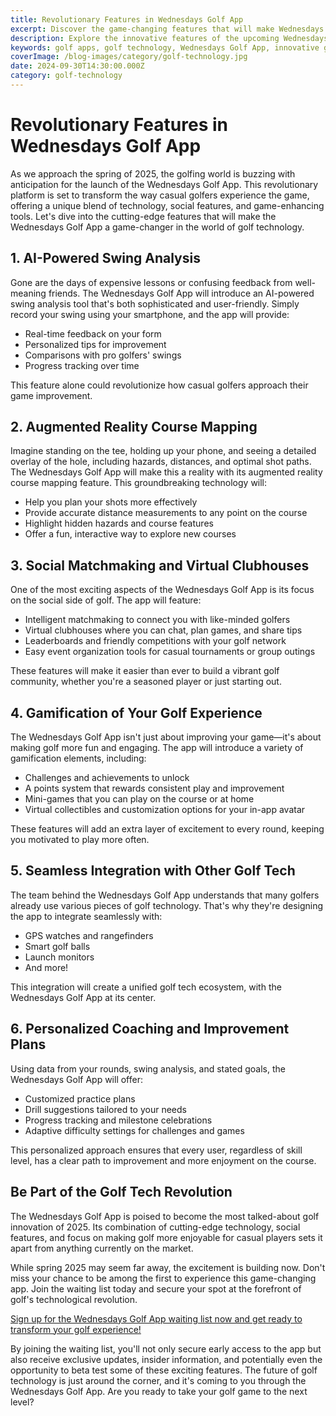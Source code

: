 ```yaml
---
title: Revolutionary Features in Wednesdays Golf App
excerpt: Discover the game-changing features that will make Wednesdays Golf App the must-have golfing companion of 2025.
description: Explore the innovative features of the upcoming Wednesdays Golf App, set to revolutionize casual golfing in 2025.
keywords: golf apps, golf technology, Wednesdays Golf App, innovative golf features, golf tech 2025
coverImage: /blog-images/category/golf-technology.jpg
date: 2024-09-30T14:30:00.000Z
category: golf-technology
---
```


# Revolutionary Features in Wednesdays Golf App

As we approach the spring of 2025, the golfing world is buzzing with anticipation for the launch of the Wednesdays Golf App. This revolutionary platform is set to transform the way casual golfers experience the game, offering a unique blend of technology, social features, and game-enhancing tools. Let's dive into the cutting-edge features that will make the Wednesdays Golf App a game-changer in the world of golf technology.

## 1. AI-Powered Swing Analysis

Gone are the days of expensive lessons or confusing feedback from well-meaning friends. The Wednesdays Golf App will introduce an AI-powered swing analysis tool that's both sophisticated and user-friendly. Simply record your swing using your smartphone, and the app will provide:

- Real-time feedback on your form
- Personalized tips for improvement
- Comparisons with pro golfers' swings
- Progress tracking over time

This feature alone could revolutionize how casual golfers approach their game improvement.

## 2. Augmented Reality Course Mapping

Imagine standing on the tee, holding up your phone, and seeing a detailed overlay of the hole, including hazards, distances, and optimal shot paths. The Wednesdays Golf App will make this a reality with its augmented reality course mapping feature. This groundbreaking technology will:

- Help you plan your shots more effectively
- Provide accurate distance measurements to any point on the course
- Highlight hidden hazards and course features
- Offer a fun, interactive way to explore new courses

## 3. Social Matchmaking and Virtual Clubhouses

One of the most exciting aspects of the Wednesdays Golf App is its focus on the social side of golf. The app will feature:

- Intelligent matchmaking to connect you with like-minded golfers
- Virtual clubhouses where you can chat, plan games, and share tips
- Leaderboards and friendly competitions with your golf network
- Easy event organization tools for casual tournaments or group outings

These features will make it easier than ever to build a vibrant golf community, whether you're a seasoned player or just starting out.

## 4. Gamification of Your Golf Experience

The Wednesdays Golf App isn't just about improving your game—it's about making golf more fun and engaging. The app will introduce a variety of gamification elements, including:

- Challenges and achievements to unlock
- A points system that rewards consistent play and improvement
- Mini-games that you can play on the course or at home
- Virtual collectibles and customization options for your in-app avatar

These features will add an extra layer of excitement to every round, keeping you motivated to play more often.

## 5. Seamless Integration with Other Golf Tech

The team behind the Wednesdays Golf App understands that many golfers already use various pieces of golf technology. That's why they're designing the app to integrate seamlessly with:

- GPS watches and rangefinders
- Smart golf balls
- Launch monitors
- And more!

This integration will create a unified golf tech ecosystem, with the Wednesdays Golf App at its center.

## 6. Personalized Coaching and Improvement Plans

Using data from your rounds, swing analysis, and stated goals, the Wednesdays Golf App will offer:

- Customized practice plans
- Drill suggestions tailored to your needs
- Progress tracking and milestone celebrations
- Adaptive difficulty settings for challenges and games

This personalized approach ensures that every user, regardless of skill level, has a clear path to improvement and more enjoyment on the course.

## Be Part of the Golf Tech Revolution

The Wednesdays Golf App is poised to become the most talked-about golf innovation of 2025. Its combination of cutting-edge technology, social features, and focus on making golf more enjoyable for casual players sets it apart from anything currently on the market.

While spring 2025 may seem far away, the excitement is building now. Don't miss your chance to be among the first to experience this game-changing app. Join the waiting list today and secure your spot at the forefront of golf's technological revolution.

[Sign up for the Wednesdays Golf App waiting list now and get ready to transform your golf experience!](#subscribe)

By joining the waiting list, you'll not only secure early access to the app but also receive exclusive updates, insider information, and potentially even the opportunity to beta test some of these exciting features. The future of golf technology is just around the corner, and it's coming to you through the Wednesdays Golf App. Are you ready to take your golf game to the next level?
